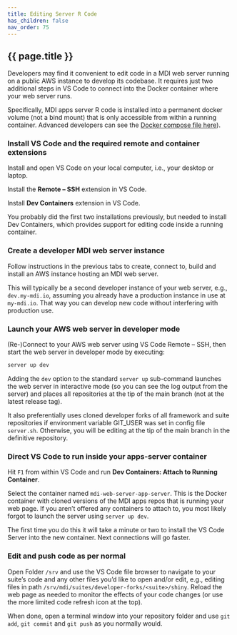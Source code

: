 ```yaml
---
title: Editing Server R Code
has_children: false
nav_order: 75
---
```


## {{ page.title }}

Developers may find it convenient to edit code in a MDI web server running on a public AWS instance to develop its codebase. It requires just two additional steps in VS Code to connect into the Docker container where your web server runs. 

Specifically, MDI apps server R code is installed into a permanent docker volume (not a bind mount) that is only accessible from within a running container. 
Advanced developers can see the [Docker compose file here](https://github.com/MiDataInt/mdi-web-server/blob/main/docker-compose.yml)). 

### Install VS Code and the required remote and container extensions

Install and open VS Code on your local computer, i.e., your desktop or laptop.

Install the **Remote – SSH** extension in VS Code.

Install **Dev Containers** extension in VS Code.

You probably did the first two installations previously, but needed to install Dev Containers, which provides support for editing code inside a running container.

### Create a developer MDI web server instance

Follow instructions in the previous tabs to create, connect to, build and install an AWS instance hosting an MDI web server. 

This will typically be a second developer instance of your web server, e.g., `dev.my-mdi.io`, assuming you already have a production instance in use at `my-mdi.io`. That way you can develop new code without interfering with production use.

### Launch your AWS web server in developer mode

(Re-)Connect to your AWS web server using VS Code Remote – SSH, then start the web server in developer mode by executing:

```sh
server up dev
```

Adding the `dev` option to the standard `server up` sub-command launches the web server in interactive mode (so you can see the log output from the server) and places all repositories at the tip of the main branch (not at the latest release tag). 

It also preferentially uses cloned developer forks of all framework and suite repositories if environment variable GIT_USER was set in config file `server.sh`. Otherwise, you will be editing at the tip of the main branch in the definitive repository. 

### Direct VS Code to run inside your apps-server container

Hit `F1` from within VS Code and run **Dev Containers: Attach to Running Container**. 

Select the container named `mdi-web-server-app-server`. This is the Docker container with cloned versions of the MDI apps repos that is running your web page. If you aren’t offered any containers to attach to, you most likely forgot to launch the server using `server up dev`.

The first time you do this it will take a minute or two to install the VS Code Server into the new container. Next connections will go faster.

### Edit and push code as per normal

Open Folder `/srv` and use the VS Code file browser to navigate to your suite’s code and any other files you’d like to open and/or edit, e.g., editing files in path `/srv/mdi/suites/developer-forks/<suite>/shiny`. Reload the web page as needed to monitor the effects of your code changes (or use the more limited code refresh icon at the top).

When done, open a terminal window into your repository folder and use `git add`, `git commit` and `git push` as you normally would.

